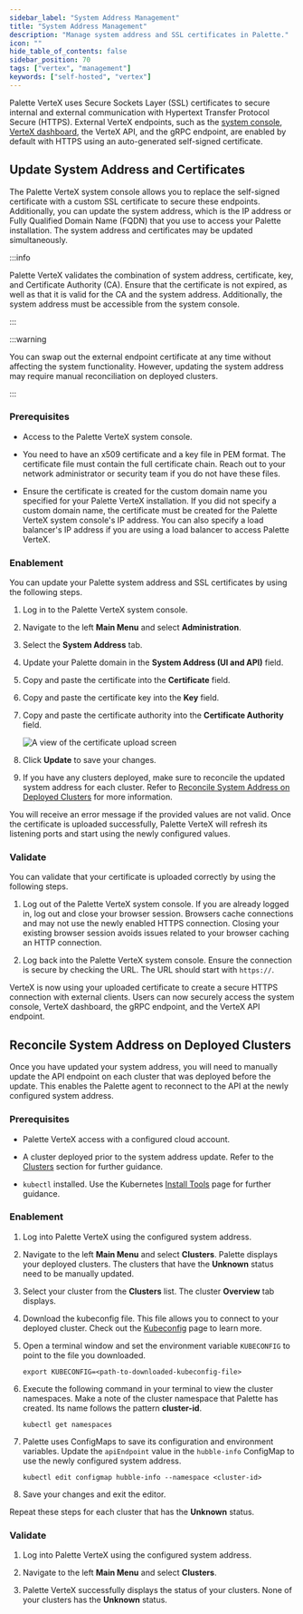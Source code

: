 ```yaml
---
sidebar_label: "System Address Management"
title: "System Address Management"
description: "Manage system address and SSL certificates in Palette."
icon: ""
hide_table_of_contents: false
sidebar_position: 70
tags: ["vertex", "management"]
keywords: ["self-hosted", "vertex"]
---
```


Palette VerteX uses Secure Sockets Layer (SSL) certificates to secure internal and external communication with Hypertext
Transfer Protocol Secure (HTTPS). External VerteX endpoints, such as the
[system console](../system-management/system-management.md#system-console),
[VerteX dashboard](../../getting-started/dashboard.md), the VerteX API, and the gRPC endpoint, are enabled by default
with HTTPS using an auto-generated self-signed certificate.

## Update System Address and Certificates

The Palette VerteX system console allows you to replace the self-signed certificate with a custom SSL certificate to
secure these endpoints. Additionally, you can update the system address, which is the IP address or Fully Qualified
Domain Name (FQDN) that you use to access your Palette installation. The system address and certificates may be updated
simultaneously.

:::info

Palette VerteX validates the combination of system address, certificate, key, and Certificate Authority (CA). Ensure
that the certificate is not expired, as well as that it is valid for the CA and the system address. Additionally, the
system address must be accessible from the system console.

:::

:::warning

You can swap out the external endpoint certificate at any time without affecting the system functionality. However,
updating the system address may require manual reconciliation on deployed clusters.

:::

### Prerequisites

- Access to the Palette VerteX system console.

- You need to have an x509 certificate and a key file in PEM format. The certificate file must contain the full
  certificate chain. Reach out to your network administrator or security team if you do not have these files.

- Ensure the certificate is created for the custom domain name you specified for your Palette VerteX installation. If
  you did not specify a custom domain name, the certificate must be created for the Palette VerteX system console's IP
  address. You can also specify a load balancer's IP address if you are using a load balancer to access Palette VerteX.

### Enablement

You can update your Palette system address and SSL certificates by using the following steps.

1. Log in to the Palette VerteX system console.

2. Navigate to the left **Main Menu** and select **Administration**.

3. Select the **System Address** tab.

4. Update your Palette domain in the **System Address (UI and API)** field.

5. Copy and paste the certificate into the **Certificate** field.

6. Copy and paste the certificate key into the **Key** field.

7. Copy and paste the certificate authority into the **Certificate Authority** field.

   ![A view of the certificate upload screen](/palette_system-management_ssl-certificate-management_system-address.webp)

8. Click **Update** to save your changes.

9. If you have any clusters deployed, make sure to reconcile the updated system address for each cluster. Refer to
   [Reconcile System Address on Deployed Clusters](#reconcile-system-address-on-deployed-clusters) for more information.

You will receive an error message if the provided values are not valid. Once the certificate is uploaded successfully,
Palette VerteX will refresh its listening ports and start using the newly configured values.

### Validate

You can validate that your certificate is uploaded correctly by using the following steps.

1.  Log out of the Palette VerteX system console. If you are already logged in, log out and close your browser session.
    Browsers cache connections and may not use the newly enabled HTTPS connection. Closing your existing browser session
    avoids issues related to your browser caching an HTTP connection.

2.  Log back into the Palette VerteX system console. Ensure the connection is secure by checking the URL. The URL should
    start with `https://`.

VerteX is now using your uploaded certificate to create a secure HTTPS connection with external clients. Users can now
securely access the system console, VerteX dashboard, the gRPC endpoint, and the VerteX API endpoint.

## Reconcile System Address on Deployed Clusters

Once you have updated your system address, you will need to manually update the API endpoint on each cluster that was
deployed before the update. This enables the Palette agent to reconnect to the API at the newly configured system
address.

### Prerequisites

- Palette VerteX access with a configured cloud account.

- A cluster deployed prior to the system address update. Refer to the [Clusters](../../clusters/clusters.md) section for
  further guidance.

- `kubectl` installed. Use the Kubernetes [Install Tools](https://kubernetes.io/docs/tasks/tools/) page for further
  guidance.

### Enablement

1. Log into Palette VerteX using the configured system address.

2. Navigate to the left **Main Menu** and select **Clusters**. Palette displays your deployed clusters. The clusters
   that have the **Unknown** status need to be manually updated.

3. Select your cluster from the **Clusters** list. The cluster **Overview** tab displays.

4. Download the kubeconfig file. This file allows you to connect to your deployed cluster. Check out the
   [Kubeconfig](../../clusters/cluster-management/kubeconfig.md) page to learn more.
5. Open a terminal window and set the environment variable `KUBECONFIG` to point to the file you downloaded.

   ```shell
   export KUBECONFIG=<path-to-downloaded-kubeconfig-file>
   ```

6. Execute the following command in your terminal to view the cluster namespaces. Make a note of the cluster namespace
   that Palette has created. Its name follows the pattern **cluster-id**.

   ```shell
   kubectl get namespaces
   ```

7. Palette uses ConfigMaps to save its configuration and environment variables. Update the `apiEndpoint` value in the
   `hubble-info` ConfigMap to use the newly configured system address.

   ```shell
   kubectl edit configmap hubble-info --namespace <cluster-id>
   ```

8. Save your changes and exit the editor.

Repeat these steps for each cluster that has the **Unknown** status.

### Validate

1. Log into Palette VerteX using the configured system address.

2. Navigate to the left **Main Menu** and select **Clusters**.

3. Palette VerteX successfully displays the status of your clusters. None of your clusters has the **Unknown** status.
